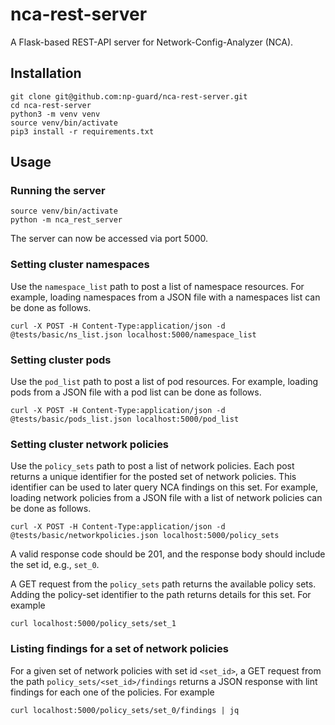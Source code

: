 # nca-rest-server
A Flask-based REST-API server for Network-Config-Analyzer (NCA).

## Installation
```shell
git clone git@github.com:np-guard/nca-rest-server.git
cd nca-rest-server
python3 -m venv venv
source venv/bin/activate
pip3 install -r requirements.txt
```


## Usage
### Running the server
```shell
source venv/bin/activate
python -m nca_rest_server
```
The server can now be accessed via port 5000.

### Setting cluster namespaces
Use the `namespace_list` path to post a list of namespace resources.
For example, loading namespaces from a JSON file with a namespaces list can be done as follows.
```shell
curl -X POST -H Content-Type:application/json -d @tests/basic/ns_list.json localhost:5000/namespace_list
```

### Setting cluster pods
Use the `pod_list` path to post a list of pod resources.
For example, loading pods from a JSON file with a pod list can be done as follows.
```shell
curl -X POST -H Content-Type:application/json -d @tests/basic/pods_list.json localhost:5000/pod_list
```

### Setting cluster network policies
Use the `policy_sets` path to post a list of network policies.
Each post returns a unique identifier for the posted set of network policies.
This identifier can be used to later query NCA findings on this set.
For example, loading network policies from a JSON file with a list of network policies can be done as follows.
```shell
curl -X POST -H Content-Type:application/json -d @tests/basic/networkpolicies.json localhost:5000/policy_sets
```
A valid response code should be 201, and the response body should include the set id, e.g., `set_0`.

A GET request from the `policy_sets` path returns the available policy sets.
Adding the policy-set identifier to the path returns details for this set. For example
```shell
curl localhost:5000/policy_sets/set_1
```

### Listing findings for a set of network policies
For a given set of network policies with set id `<set_id>`, a GET request from the path `policy_sets/<set_id>/findings`
returns a JSON response with lint findings for each one of the policies.
For example
```shell
curl localhost:5000/policy_sets/set_0/findings | jq
```
